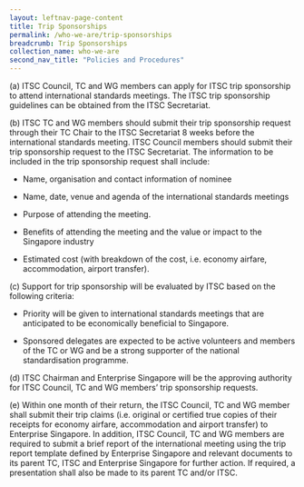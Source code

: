 ```yaml
---
layout: leftnav-page-content
title: Trip Sponsorships
permalink: /who-we-are/trip-sponsorships
breadcrumb: Trip Sponsorships
collection_name: who-we-are
second_nav_title: "Policies and Procedures"
---
```


(a) ITSC Council, TC and WG members can apply for ITSC trip sponsorship to attend international standards meetings. The ITSC trip sponsorship guidelines can be obtained from the ITSC Secretariat.

(b) ITSC TC and WG members should submit their trip sponsorship request through their TC Chair to the ITSC Secretariat 8 weeks before the international standards meeting. ITSC Council members should submit their trip sponsorship request to the ITSC Secretariat. The information to be included in the trip sponsorship request shall include:

* Name, organisation and contact information of nominee

* Name, date, venue and agenda of the international standards meetings

* Purpose of attending the meeting.

* Benefits of attending the meeting and the value or impact to the Singapore industry

* Estimated cost (with breakdown of the cost, i.e. economy airfare, accommodation, airport transfer).
 
(c) Support for trip sponsorship will be evaluated by ITSC based on the following criteria:
* Priority will be given to international standards meetings that are anticipated to be economically beneficial to Singapore.

* Sponsored delegates are expected to be active volunteers and members of the TC or WG and be a strong supporter of the national standardisation programme.

(d) ITSC Chairman and Enterprise Singapore will be the approving authority for ITSC Council, TC and WG members’ trip sponsorship requests.
 
(e) Within one month of their return, the ITSC Council, TC and WG member shall submit their trip claims (i.e. original or certified true copies of their receipts for economy airfare, accommodation and airport transfer) to Enterprise Singapore. In addition, ITSC Council, TC and WG members are required to submit a brief report of the international meeting using the trip report template defined by Enterprise Singapore and relevant documents to its parent TC, ITSC and Enterprise Singapore for further action. If required, a presentation shall also be made to its parent TC and/or ITSC.
